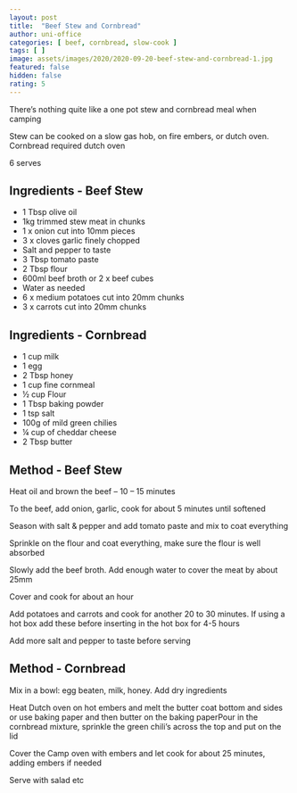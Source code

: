 ```yaml
---
layout: post
title:  "Beef Stew and Cornbread"
author: uni-office
categories: [ beef, cornbread, slow-cook ]
tags: [ ]
image: assets/images/2020/2020-09-20-beef-stew-and-cornbread-1.jpg
featured: false
hidden: false
rating: 5
---
```


There’s nothing quite like a one pot stew and cornbread meal when camping

Stew can be cooked on a slow gas hob, on fire embers, or dutch oven. Cornbread required dutch oven

6 serves

## Ingredients - Beef Stew

* 1 Tbsp olive oil
* 1kg trimmed stew meat in chunks
* 1 x onion cut into 10mm pieces
* 3 x cloves garlic finely chopped
* Salt and pepper to taste
* 3 Tbsp tomato paste
* 2 Tbsp flour
* 600ml beef broth or 2 x beef cubes
* Water as needed
* 6 x medium potatoes cut into 20mm chunks
* 3 x carrots cut into 20mm chunks

## Ingredients - Cornbread

* 1 cup milk
* 1 egg
* 2 Tbsp honey
* 1 cup fine cornmeal
* ½ cup Flour
* 1 Tbsp baking powder
* 1 tsp salt
* 100g of mild green chilies
* ¼ cup of cheddar cheese
* 2 Tbsp butter

## Method - Beef Stew

Heat oil and brown the beef – 10 – 15 minutes

To the beef, add onion, garlic, cook for about 5 minutes until softened

Season with salt & pepper and add tomato paste and mix to coat everything 

Sprinkle on the flour and coat everything, make sure the flour is well absorbed 

Slowly add the beef broth.  Add enough water to cover the meat by about 25mm

Cover and cook for about an hour

Add potatoes and carrots and cook for another 20 to 30 minutes. If using a hot box add these before inserting in the hot box for 4-5 hours

Add more salt and pepper to taste before serving

## Method - Cornbread

Mix in a bowl: egg beaten, milk, honey.  Add dry ingredients

Heat Dutch oven on hot embers and melt the butter coat bottom and sides or use baking paper and then butter on the baking paperPour in the cornbread mixture, sprinkle the green chili’s across the top and put on the lid

Cover the Camp oven with embers and let cook for about 25 minutes, adding embers if needed

Serve with salad etc
